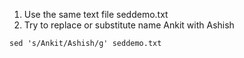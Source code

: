 1) Use the same text file seddemo.txt
2) Try to replace or substitute name Ankit with Ashish

```
sed 's/Ankit/Ashish/g' seddemo.txt
```

